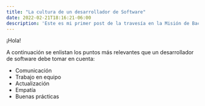 ```yaml
---
title: "La cultura de un desarrollador de Software"
date: 2022-02-21T18:16:21-06:00
description: 'Este es mi primer post de la travesía en la Misión de Backend con Node JS de Launch X.'
---
```

¡Hola!

A continuación se enlistan los puntos más relevantes que un desarrollador de software debe tomar en cuenta:

- Comunicación
- Trabajo en equipo
- Actualización
- Empatía
- Buenas prácticas
